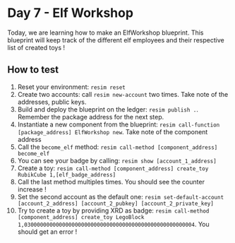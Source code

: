 # Day 7 - Elf Workshop
Today, we are learning how to make an ElfWorkshop blueprint. This blueprint will keep track of the different elf employees and their respective list of created toys !

## How to test
1. Reset your environment: `resim reset`
1. Create two accounts: call `resim new-account` two times. Take note of the addresses, public keys.
1. Build and deploy the blueprint on the ledger: `resim publish .`. Remember the package address for the next step.
1. Instantiate a new component from the blueprint: `resim call-function [package_address] ElfWorkshop new`. Take note of the component address
1. Call the `become_elf` method: `resim call-method [component_address] become_elf`
1. You can see your badge by calling: `resim show [account_1_address]`
1. Create a toy: `resim call-method [component_address] create_toy RubikCube 1,[elf_badge_address]`
1. Call the last method multiples times. You should see the counter increase !
1. Set the second account as the default one: `resim set-default-account [account_2_address] [account_2_pubkey] [account_2_private_key]`
1. Try to create a toy by providing XRD as badge: `resim call-method [component_address] create_toy LegoBlock 1,030000000000000000000000000000000000000000000000000004`. You should get an error !